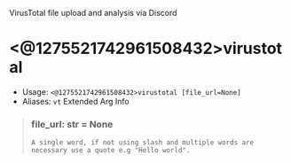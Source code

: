 VirusTotal file upload and analysis via Discord

# <@1275521742961508432>virustotal

 - Usage: `<@1275521742961508432>virustotal [file_url=None]`
 - Aliases: `vt`
Extended Arg Info
> ### file_url: str = None
> ```
> A single word, if not using slash and multiple words are necessary use a quote e.g "Hello world".
> ```
